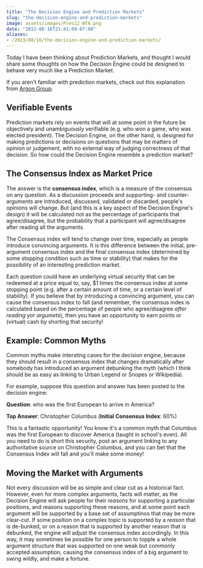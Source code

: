 ```yaml
---
title: "The Decision Engine and Prediction Markets"
slug: "the-decision-engine-and-prediction-markets"
image: assets/images/Pres12_WTA.png
date: "2013-08-16T21:41:00-07:00"
aliases:
- /2013/08/16/the-decision-engine-and-prediction-markets/
---
```


Today I have been thinking about Prediction Markets, and thought I would share some thoughts on how the Decision Engine could be designed to behave very much like a Prediction Market.

If you aren't familiar with prediction markets, check out this explanation from <a href="https://medium.com/@argongroup/decentralized-prediction-markets-explained-d9f0425d331c">Argon Group</a>.
<h2>Verifiable Events</h2>
Prediction markets rely on events that will at some point in the future be objectively and unambiguously verifiable (e.g. who won a game, who was elected president). The Decision Engine, on the other hand, is designed for making predictions or decisions on questions that may be matters of opinion or judgement, with no external way of judging correctness of that decision. So how could the Decision Engine resemble a prediction market?
<h2>The Consensus Index as Market Price</h2>
The answer is the <strong>consensus index</strong>, which is a measure of the consensus on any question. As a discussion proceeds and supporting- and counter-arguments are introduced, discussed, validated or discarded, people's opinions will change. But (and this is a key aspect of the Decision Engine's design) it will be calculated not as the percentage of participants that agree/disagree, but the probability that a participant will agree/disagree after reading all the arguments.

The Consensus index will tend to change over time, especially as people introduce convincing arguments. It is this difference between the initial, pre-argument consensus index and the final consensus index (determined by some stopping condition such as time or stability) that makes for the possibility of an interesting prediction market.

Each question could have an underlying virtual security that can be redeemed at a price equal to, say, $1 times the consensus index at some stopping point (e.g. after a certain amount of time, or a certain level of stability). If you believe that by introducing a convincing argument, you can cause the consensus index to fall (and remember, the consensus index is calculated based on the percentage of people who agree/disagree <em>after reading yor argumets</em>), then you have an opportunity to earn points or (virtual) cash by shorting that security!
<h2>Example: Common Myths</h2>
Common myths make intersting cases for the decision engine, because they should result in a consensus index that changes dramatically after somebody has introduced an argument debunking the myth (which I think should be as easy as linking to Urban Legend or Snopes or Wikipedia).

For example, suppose this question and answer has been posted to the decision engine:

<strong>Question</strong>: who was the first European to arrive in America?

<strong>Top Answer</strong>: Christopher Columbus (<strong>Initial Consensus Index</strong>: 60%)

This is a fantastic opportunity!  You know it's a common myth that Columbus was the first European to discover America (taught in school's even). All you need to do is short this security, post an argument linking to any authoritative source on Christopher Columbus, and you can bet that the Consensus Index will fall and you'll make some money!
<h2>Moving the Market with Arguments</h2>
Not every discussion will be as simple and clear cut as a historical fact. However, even for more complex arguments, facts will matter, as the Decision Engine will ask people for their <em>reasons</em> for supporting a particular positions, and reasons supporting these reasons, and at some point each argument will be supported by a base set of assumptinos that may be more clear-cut. If some position on a complex topic is supported by a <em>reason</em> that is de-bunked, or on a reason that is supported by another reason that is debunked, the engine will adjust the consensus index accordingly. In this way, it may sometimes be possible for one person to topple a whole argument structure that was supported on one weak but commonly accepted assumption, causing the consensus index of a big argument to swing wildly, and make a fortune.